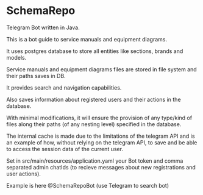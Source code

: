 # SchemaRepo
Telegram Bot written in Java.

This is a bot guide to service manuals and equipment diagrams.

It uses postgres database to store all entities like sections, brands and models.

Service manuals and equipment diagrams files are stored in file system and their paths saves in DB.

It provides search and navigation capabilities.

Also saves information about registered users and their actions in the database.

With minimal modifications, it will ensure the provision of any type/kind of files along their paths (of any nesting level) specified in the database.

The internal cache is made due to the limitations of the telegram API and is an example of how, without relying on the telegram API, to save and be able to access the session data of the current user.

Set in src/main/resources/application.yaml
your Bot token and comma separated admin chatIds (to recieve messages about new registrations and user actions).

Example is here @SchemaRepoBot (use Telegram to search bot)
